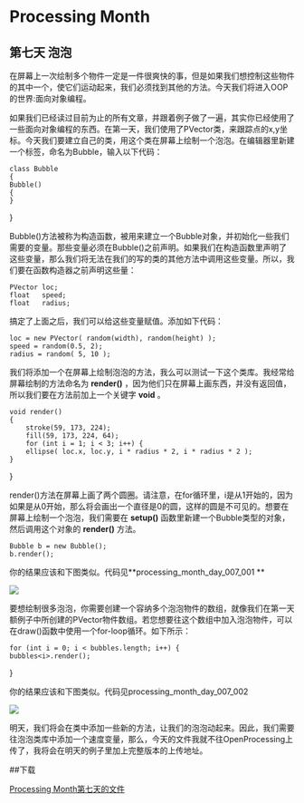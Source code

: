 Processing Month
=====
第七天 **泡泡**
----

在屏幕上一次绘制多个物件一定是一件很爽快的事，但是如果我们想控制这些物件的其中一个，使它们运动起来，我们必须找到其他的方法。今天我们将进入OOP的世界:面向对象编程。

如果我们已经读过目前为止的所有文章，并跟着例子做了一遍，其实你已经使用了一些面向对象编程的东西。在第一天，我们使用了PVector类，来跟踪点的x,y坐标。今天我们要建立自己的类，用这个类在屏幕上绘制一个泡泡。在编辑器里新建一个标签，命名为Bubble，输入以下代码：

	class Bubble
	{
    Bubble()
    {
    }
}

Bubble()方法被称为构造函数，被用来建立一个Bubble对象，并初始化一些我们需要的变量。那些变量必须在Bubble()之前声明。如果我们在构造函数里声明了这些变量，那么我们将无法在我们的写的类的其他方法中调用这些变量。所以，我们要在函数构造器之前声明这些量：

	PVector loc;
	float   speed;
	float   radius;
搞定了上面之后，我们可以给这些变量赋值。添加如下代码：

	loc = new PVector( random(width), random(height) );
	speed = random(0.5, 2);
	radius = random( 5, 10 );

我们将添加一个在屏幕上绘制泡泡的方法，我么可以测试一下这个类库。我经常给屏幕绘制的方法命名为 **render()** ，因为他们只在屏幕上画东西，并没有返回值，所以我们要在方法前加上一个关键字 **void** 。

	void render()
	{
    	stroke(59, 173, 224);
		fill(59, 173, 224, 64);
    	for (int i = 1; i < 3; i++) {
        ellipse( loc.x, loc.y, i * radius * 2, i * radius * 2 ); 
    }
}

render()方法在屏幕上画了两个圆圈。请注意，在for循环里，i是从1开始的，因为如果是从0开始，那么将会画出一个直径是0的圆，这样的圆是不可见的。想要在屏幕上绘制一个泡泡，我们需要在 **setup()** 函数里新建一个Bubble类型的对象，然后调用这个对象的 **render()** 方法。

	Bubble b = new Bubble();
	b.render();

你的结果应该和下图类似。代码见**processing_month_day_007_001 ** 

![](http://img.vormplus.be/blog/one-bubble.png)

要想绘制很多泡泡，你需要创建一个容纳多个泡泡物件的数组，就像我们在第一天额例子中所创建的PVector物件数组。若您想要往这个数组中加入泡泡物件，可以在draw()函数中使用一个for-loop循环。如下所示：

	for (int i = 0; i < bubbles.length; i++) {
    bubbles<i>.render();
}

你的结果应该和下图类似。代码见processing_month_day_007_002  

![](http://img.vormplus.be/blog/oop-50-bubbles.png)

明天，我们将会在类中添加一些新的方法，让我们的泡泡动起来。因此，我们需要往泡泡类库中添加一个速度变量，那么，今天的文件我就不往OpenProcessing上传了，我将会在明天的例子里加上完整版本的上传地址。

##下载

[Processing Month第七天的文件](http://img.vormplus.be/downloads/processing_month_day_007.zip)
